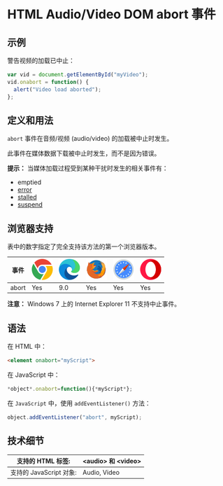HTML Audio/Video DOM abort 事件
===

## 示例

警告视频的加载已中止：

```js
var vid = document.getElementById("myVideo");
vid.onabort = function() {
  alert("Video load aborted");
};
```

## 定义和用法

`abort` 事件在音频/视频 (audio/video) 的加载被中止时发生。

此事件在媒体数据下载被中止时发生，而不是因为错误。

**提示：** 当媒体加载过程受到某种干扰时发生的相关事件有：

* emptied
* [error](./error.md)
* [stalled](./stalled.md)
* [suspend](./suspend.md)

## 浏览器支持

表中的数字指定了完全支持该方法的第一个浏览器版本。

| 事件 | ![chrome][1] | ![edge][2] | ![firefox][3] | ![safari][4] | ![opera][5] |
| ----- | --- | --- | --- | --- | --- |
| abort | Yes | 9.0 | Yes | Yes | Yes |
<!--rehype:style=width: 100%; display: inline-table;-->

**注意：** Windows 7 上的 Internet Explorer 11 不支持中止事件。

## 语法

在 HTML 中：

```html
<element onabort="myScript">
```

在 JavaScript 中：

```js
*object*.onabort=function(){*myScript*};
```

在 `JavaScript` 中，使用 `addEventListener()` 方法：

```js
object.addEventListener("abort", myScript);
```

## 技术细节

| 支持的 HTML 标签: | \<audio> 和 \<video> |
| ----------------------------- | --------------------- |
| 支持的 JavaScript 对象: | Audio, Video |
<!--rehype:style=width: 100%; display: inline-table;-->

[1]: ../../../assets/chrome.svg
[2]: ../../../assets/edge.svg
[3]: ../../../assets/firefox.svg
[4]: ../../../assets/safari.svg
[5]: ../../../assets/opera.svg
